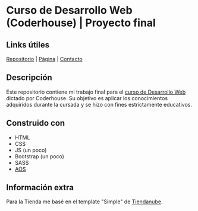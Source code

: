 # Curso de Desarrollo Web (Coderhouse) | Proyecto final
## Links útiles
[Repositorio](https://github.com/vlaurencena/la-luna_laurencena) | [Página](https://vlaurencena.github.io/the-moon-website/) | [Contacto](mailto:victorlaurencena@gmail.com)
## Descripción
Este repositorio contiene mi trabajo final para el [curso de Desarrollo Web](https://www.coderhouse.com/online/desarrollo-web-online) dictado por Coderhouse. Su objetivo es aplicar los conocimientos adquiridos durante la cursada y se hizo con fines estrictamente educativos.
## Construido con
* HTML
* CSS
* JS (un poco)
* Bootstrap (un poco)
* SASS
* [AOS](https://michalsnik.github.io/aos/)
## Información extra
Para la Tienda me basé en el template "Simple" de [Tiendanube](https://www.tiendanube.com/tienda-disenos-nube).
